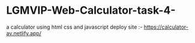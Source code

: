 # LGMVIP-Web-Calculator-task-4-
a calculator using html css and javascript
deploy site :- https://calculator-av.netlify.app/
